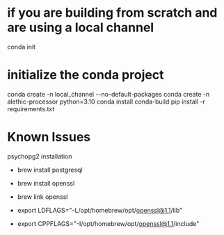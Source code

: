 # if you are building from scratch and are using a local channel
conda init

# initialize the conda project
conda create -n local_channel --no-default-packages
conda create -n alethic-processor python=3.10
conda install conda-build
pip install -r requirements.txt

# Known Issues

psychopg2 installation
- brew install postgresql
- brew install openssl
- brew link openssl

- export LDFLAGS="-L/opt/homebrew/opt/openssl@1.1/lib"
- export CPPFLAGS="-I/opt/homebrew/opt/openssl@1.1/include"



